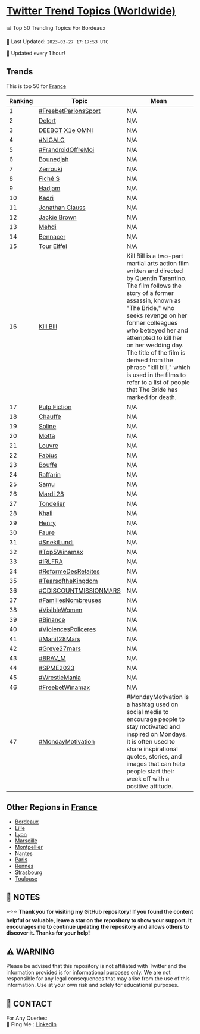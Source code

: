 [Twitter Trend Topics (Worldwide)](https://github.com/ErcinDedeoglu/Twitter-Trend-Topics)
==========


📊 Top 50 Trending Topics For Bordeaux

📆 Last Updated: `2023-03-27 17:17:53 UTC`

🔧 Updated every 1 hour!


## Trends

This is top 50 for [France](</France>)

| Ranking | Topic | Mean |
| ------- | ------------ | ------------ |
| 1 | [#FreebetParionsSport](http://twitter.com/search?q=%23FreebetParionsSport) | N/A |
| 2 | [Delort](http://twitter.com/search?q=Delort) | N/A |
| 3 | [DEEBOT X1e OMNI](http://twitter.com/search?q=DEEBOT+X1e+OMNI) | N/A |
| 4 | [#NIGALG](http://twitter.com/search?q=%23NIGALG) | N/A |
| 5 | [#FrandroidOffreMoi](http://twitter.com/search?q=%23FrandroidOffreMoi) | N/A |
| 6 | [Bounedjah](http://twitter.com/search?q=Bounedjah) | N/A |
| 7 | [Zerrouki](http://twitter.com/search?q=Zerrouki) | N/A |
| 8 | [Fiché S](http://twitter.com/search?q=Fich%c3%a9+S) | N/A |
| 9 | [Hadjam](http://twitter.com/search?q=Hadjam) | N/A |
| 10 | [Kadri](http://twitter.com/search?q=Kadri) | N/A |
| 11 | [Jonathan Clauss](http://twitter.com/search?q=Jonathan+Clauss) | N/A |
| 12 | [Jackie Brown](http://twitter.com/search?q=Jackie+Brown) | N/A |
| 13 | [Mehdi](http://twitter.com/search?q=Mehdi) | N/A |
| 14 | [Bennacer](http://twitter.com/search?q=Bennacer) | N/A |
| 15 | [Tour Eiffel](http://twitter.com/search?q=Tour+Eiffel) | N/A |
| 16 | [Kill Bill](http://twitter.com/search?q=Kill+Bill) | Kill Bill is a two-part martial arts action film written and directed by Quentin Tarantino. The film follows the story of a former assassin, known as "The Bride," who seeks revenge on her former colleagues who betrayed her and attempted to kill her on her wedding day. The title of the film is derived from the phrase "kill bill," which is used in the films to refer to a list of people that The Bride has marked for death. |
| 17 | [Pulp Fiction](http://twitter.com/search?q=Pulp+Fiction) | N/A |
| 18 | [Chauffe](http://twitter.com/search?q=Chauffe) | N/A |
| 19 | [Soline](http://twitter.com/search?q=Soline) | N/A |
| 20 | [Motta](http://twitter.com/search?q=Motta) | N/A |
| 21 | [Louvre](http://twitter.com/search?q=Louvre) | N/A |
| 22 | [Fabius](http://twitter.com/search?q=Fabius) | N/A |
| 23 | [Bouffe](http://twitter.com/search?q=Bouffe) | N/A |
| 24 | [Raffarin](http://twitter.com/search?q=Raffarin) | N/A |
| 25 | [Samu](http://twitter.com/search?q=Samu) | N/A |
| 26 | [Mardi 28](http://twitter.com/search?q=Mardi+28) | N/A |
| 27 | [Tondelier](http://twitter.com/search?q=Tondelier) | N/A |
| 28 | [Khali](http://twitter.com/search?q=Khali) | N/A |
| 29 | [Henry](http://twitter.com/search?q=Henry) | N/A |
| 30 | [Faure](http://twitter.com/search?q=Faure) | N/A |
| 31 | [#SnekiLundi](http://twitter.com/search?q=%23SnekiLundi) | N/A |
| 32 | [#Top5Winamax](http://twitter.com/search?q=%23Top5Winamax) | N/A |
| 33 | [#IRLFRA](http://twitter.com/search?q=%23IRLFRA) | N/A |
| 34 | [#ReformeDesRetaites](http://twitter.com/search?q=%23ReformeDesRetaites) | N/A |
| 35 | [#TearsoftheKingdom](http://twitter.com/search?q=%23TearsoftheKingdom) | N/A |
| 36 | [#CDISCOUNTMISSIONMARS](http://twitter.com/search?q=%23CDISCOUNTMISSIONMARS) | N/A |
| 37 | [#FamillesNombreuses](http://twitter.com/search?q=%23FamillesNombreuses) | N/A |
| 38 | [#VisibleWomen](http://twitter.com/search?q=%23VisibleWomen) | N/A |
| 39 | [#Binance](http://twitter.com/search?q=%23Binance) | N/A |
| 40 | [#ViolencesPoliceres](http://twitter.com/search?q=%23ViolencesPoliceres) | N/A |
| 41 | [#Manif28Mars](http://twitter.com/search?q=%23Manif28Mars) | N/A |
| 42 | [#Greve27mars](http://twitter.com/search?q=%23Greve27mars) | N/A |
| 43 | [#BRAV_M](http://twitter.com/search?q=%23BRAV_M) | N/A |
| 44 | [#SPME2023](http://twitter.com/search?q=%23SPME2023) | N/A |
| 45 | [#WrestleMania](http://twitter.com/search?q=%23WrestleMania) | N/A |
| 46 | [#FreebetWinamax](http://twitter.com/search?q=%23FreebetWinamax) | N/A |
| 47 | [#MondayMotivation](http://twitter.com/search?q=%23MondayMotivation) | #MondayMotivation is a hashtag used on social media to encourage people to stay motivated and inspired on Mondays. It is often used to share inspirational quotes, stories, and images that can help people start their week off with a positive attitude. |



## Other Regions in [France](</France>)

* [Bordeaux](</France/Bordeaux.md>)
* [Lille](</France/Lille.md>)
* [Lyon](</France/Lyon.md>)
* [Marseille](</France/Marseille.md>)
* [Montpellier](</France/Montpellier.md>)
* [Nantes](</France/Nantes.md>)
* [Paris](</France/Paris.md>)
* [Rennes](</France/Rennes.md>)
* [Strasbourg](</France/Strasbourg.md>)
* [Toulouse](</France/Toulouse.md>)



## 📝 NOTES

⭐⭐⭐ **Thank you for visiting my GitHub repository! If you found the content helpful or valuable, leave a star on the repository to show your support. It encourages me to continue updating the repository and allows others to discover it. Thanks for your help!**


## ⚠️ WARNING

Please be advised that this repository is not affiliated with Twitter and the information provided is for informational purposes only. We are not responsible for any legal consequences that may arise from the use of this information. Use at your own risk and solely for educational purposes.


## 📨 CONTACT

 For Any Queries:  
            🏓 Ping Me : [LinkedIn](https://www.linkedin.com/in/ercindedeoglu/)
